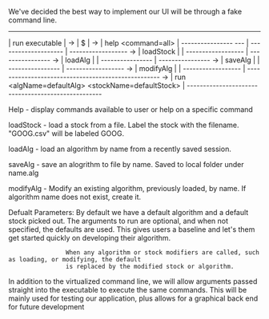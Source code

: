 We've decided the best way to implement our UI will be through a fake command line.

 ----------------      ---      --------------------
| run executable | -> | $ | -> | help <command=all> |
 ----------------      ---  |   --------------------
                            |   ------------------
                            -> | loadStock <name> |
                            |   ------------------
                            |   ----------------
                            -> | loadAlg <name> |
                            |   ----------------
                            |   ----------------
                            -> | saveAlg <name> |
                            |   ----------------
                            |   ------------------
                            -> | modifyAlg <name> |
                            |   ------------------
                            |   ---------------------------------------------------
                            -> | run <algName=defaultAlg> <stockName=defaultStock> |
                                ---------------------------------------------------

Help - display commands available to user or help on a specific command

loadStock - load a stock from a file. Label the stock with the filename. "GOOG.csv" will be labeled GOOG.

loadAlg - load an algorithm by name from a recently saved session.

saveAlg - save an alogrithm to file by name. Saved to local folder under name.alg

modifyAlg - Modify an existing algorithm, previously loaded, by name. If algorithm name does not exist, create it.

Defualt Parameters: By default we have a default algorithm and a default stock picked out. The arguments to run
                    are optional, and when not specified, the defaults are used. This gives users a baseline 
                    and let's them get started quickly on developing their algorithm.

                    When any algorithm or stock modifiers are called, such as loading, or modifying, the default
                    is replaced by the modified stock or algorithm.

In addition to the virtualized command line, we will allow arguments passed straight into the executable to execute
the same commands. This will be mainly used for testing our application, plus allows for a graphical back end
for future development